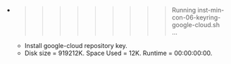 * >>>>>>>>> Running inst-min-con-06-keyring-google-cloud.sh ...
  * Install google-cloud repository key.
  * Disk size = 919212K. Space Used = 12K. Runtime = 00:00:00:00.
